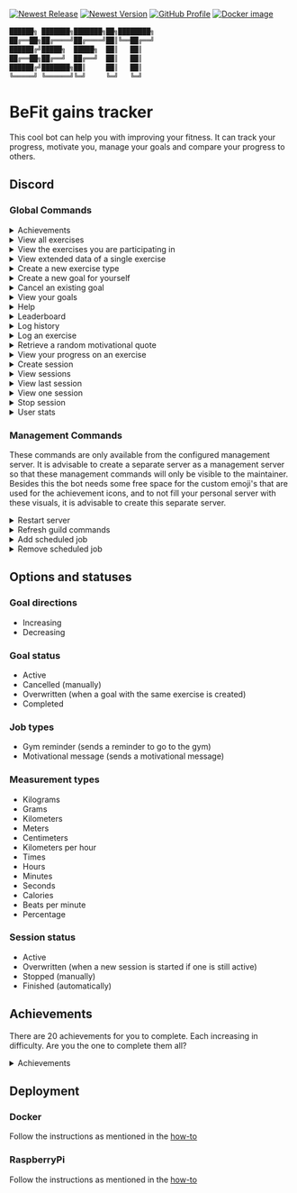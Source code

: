 [![Newest Release](https://img.shields.io/github/v/release/jordybronowicki37/befit-bot?style=for-the-badge&logo=github&logoColor=fff&labelColor=555&color=94398d)](https://github.com/jordybronowicki37/befit-bot/releases)
[![Newest Version](https://img.shields.io/github/v/tag/jordybronowicki37/befit-bot?style=for-the-badge&logo=github&logoColor=fff&labelColor=555&color=94398d)](https://github.com/jordybronowicki37/befit-bot/tags)
[![GitHub Profile](https://img.shields.io/static/v1.svg?color=94398d&labelColor=555555&logoColor=ffffff&style=for-the-badge&label=jordybronowicki37&message=GitHub&logo=github)](https://github.com/jordybronowicki37)
[![Docker image](https://img.shields.io/static/v1.svg?color=94398d&labelColor=555555&logoColor=ffffff&style=for-the-badge&label=Docker&message=latest&logo=docker)](https://github.com/jordybronowicki37/befit-bot/pkgs/container/befit)

```
██████╗ ███████╗███████╗██╗████████╗
██╔══██╗██╔════╝██╔════╝██║╚══██╔══╝
██████╔╝█████╗  █████╗  ██║   ██║   
██╔══██╗██╔══╝  ██╔══╝  ██║   ██║   
██████╔╝███████╗██║     ██║   ██║   
╚═════╝ ╚══════╝╚═╝     ╚═╝   ╚═╝   
```

# BeFit gains tracker
This cool bot can help you with improving your fitness. It can track your progress, motivate you, manage your goals and compare your progress to others.

## Discord
### Global Commands
<details>
  <summary>Achievements</summary>
  
  > With this command you can view all of your earned and locked achievements. It can also display the completion percentage of the entire community.
  >
  > Format: `/achievements` \
  > Example: \
  > ![All exercises command response example](docs/examples/achievementsCommandExample.png)
  
</details>

<details>
  <summary>View all exercises</summary>
  
  > With this command you van view all available exercises. The extended data will also show how many people are 
  > participating and who is in first place.
  >
  > Format: `/exercises view all` \
  > Example: \
  > ![All exercises command response example](docs/examples/allExercisesCommandExample.png)
  
</details>

<details>
  <summary>View the exercises you are participating in</summary>
  
  > With this command you can view all the exercises you are participating in. The extended data will show the amount 
  > of logs you've made, the goal if you have added any, your personal record and your place in the leaderboard.
  >
  > Format: `/exercises view my` \
  > Example: \
  > ![My exercises command response example](docs/examples/myExercisesCommandExample.png)
  
</details>

<details>
  <summary>View extended data of a single exercise</summary>
  
  > With this command you can view extended data on a single exercise. It can show global information and statistics,
  > your personal statistics and also a larger leaderboard.
  >
  > Format: `/exercises view one {exercise-name}` \
  > Example: \
  > ![One exercise command response example](docs/examples/oneExercisesCommandExample.png)

</details>

<details>
  <summary>Create a new exercise type</summary>
  
  > With this command you can create new exercises so that you can track your progress on all of your favorite exercises.
  > Go to [measurement-types](#measurement-types) and [goal-direction](#goal-directions) to see the available options.
  >
  > Format: `/exercises create {name} {measurement-type} {goal-direction}` \
  > Example: \
  > ![Create exercise command response example](docs/examples/createExerciseCommandExample.png)

</details>

<details>
  <summary>Create a new goal for yourself</summary>
  
  > With this command you can set a goal for a specific exercise to work towards. 
  > See [goal-status](#goal-status) for all possible statuses.
  >
  > Format: `/goals add {exercise-name} {amount}` \
  > Example: \
  > ![Create goal command response example](docs/examples/goalAddCommandExample.png)

</details>

<details>
  <summary>Cancel an existing goal</summary>
  
  > With this command you can cancel a goal. This will update the goal's status to `CANCELLED`.
  > See [goal-status](#goal-status) for all possible statuses.
  >
  > Format: `/goals cancel {goal}`
  > Example: \
  > ![Goal cancel command response example](docs/examples/goalCancelCommandExample.png)

</details>

<details>
  <summary>View your goals</summary>
  
  > With this command you can view all of your active goals.
  > See [goal-status](#goal-status) for all possible statuses.
  >
  > Format: `/goals view` \
  > Example: \
  > ![View goals command response example](docs/examples/goalsViewCommandExample.png)

</details>

<details>
  <summary>Help</summary>
  
  > Use this command to get an overview of the most common and useful commands. You also get some information of the bot.
  >
  > Format: `/help` \
  > Example: \
  > ![Help command response example](docs/examples/helpCommandExample.png)

</details>

<details>
  <summary>Leaderboard</summary>
  
  > With this command you can view the global leaderboard. This leaderboard is based on the users total xp.
  >
  > Format: `/leaderboard` \
  > Example: \
  > ![Leaderboard command response example](docs/examples/leaderboardCommandExample.png)

</details>

<details>
  <summary>Log history</summary>
  
  > With this command you can see your entire log history or filter it by an exercise.
  >
  > Format: `/history {exercise-name}` \
  > Example: \
  > ![History command response example](docs/examples/historyCommandExample.png)

</details>

<details>
  <summary>Log an exercise</summary>
  
  > With this command you can create a log of an exercise. In the response you can see multiple personal statistics 
  > of the exercise, get congratulations on your reached result, see your reached achievements, view the received 
  > amount of experience and finally get some motivation.
  > This is perhaps the most important, used and complex command of the bot.
  >
  > Format: `/log {exercise-name} {amount}` \
  > Example: \
  > ![Log command response example](docs/examples/logCommandExample.png)

</details>

<details>
  <summary>Retrieve a random motivational quote</summary>
  
  > With this command you can receive a random motivational quote.
  >
  > Format: `/motivation` \
  > Example: \
  > ![Motivation command response example](docs/examples/motivationCommandExample.png)

</details>

<details>
  <summary>View your progress on an exercise</summary>
  
  > With this command you can get a progress chart of a single exercise. By using the view mode you can specify if you 
  > only want to view your own data or of all participants. To view the progress of an exercise you must have made at 
  > least two logs for that specific exercise.
  >
  > Format: `/progress {exercise-name} ?{view-mode}` \
  > Example: \
  > ![Progress command response example](docs/examples/progressCommandExample.png)

</details>

<details>
  <summary>Create session</summary>

  > With this command you can create a session. With a session you can group subsequent logs and get an overview of your
  > entire workout. A session will get automatically finished when there is no log created for at least an hour.
  > See [session-status](#session-status) for the possible states that a session can be in.
  >
  > Format: `/sessions create {name}` \
  > Example: \
  > ![Session create command response example](docs/examples/sessionCreateCommandExample.png)

</details>

<details>
  <summary>View sessions</summary>

  > With this command you can see all of your created sessions.
  > See [session-status](#session-status) for the possible states that a session can be in.
  >
  > Format: `/sessions view all` \
  > Example: \
  > ![Session view all command response example](docs/examples/sessionsViewAllCommandExample.png)

</details>

<details>
  <summary>View last session</summary>

  > With this command you can view more expanded data on your last session.
  > See [session-status](#session-status) for the possible states that a session can be in.
  >
  > Format: `/sessions view last` \
  > Example: \
  > ![Session view last command response example](docs/examples/sessionViewOneCommandExample.png)

</details>

<details>
  <summary>View one session</summary>

  > With this command you can view more expanded data on a specific session.
  > See [session-status](#session-status) for the possible states that a session can be in.
  >
  > Format: `/sessions view one {session}` \
  > Example: \
  > ![Session view one command response example](docs/examples/sessionViewOneCommandExample.png)

</details>

<details>
  <summary>Stop session</summary>

  > With this command you can manually stop a session. This will update the session's status to `STOPPED`.
  > See [session-status](#session-status) for the possible states that a session can be in.
  > 
  > Format: `/sessions stop {session}` \
  > Example: \
  > ![Session stop command response example](docs/examples/sessionStopCommandExample.png)

</details>

<details>
  <summary>User stats</summary>

  > With this command you can see your own stats or optionally see the stats of one of your friends.
  >
  > Format: `/stats ?{user-id}` \
  > Example: \
  > ![Stats command response example](docs/examples/statsCommandExample.png)

</details>

### Management Commands
These commands are only available from the configured management server. It is advisable to create a separate server
as a management server so that these management commands will only be visible to the maintainer. Besides this the bot 
needs some free space for the custom emoji's that are used for the achievement icons, and to not fill your personal
server with these visuals, it is advisable to create this separate server.

<details>
  <summary>Restart server</summary>

  > With this command you can as a maintainer restart the server on demand.
  > 
  > Format: `/management restart`

</details>

<details>
  <summary>Refresh guild commands</summary>

  > With this command you can as a maintainer register the discord commands. This is useful if some commands are not
  > working properly or are missing on a server.
  > 
  > Format: `/management refresh`

</details>

<details>
  <summary>Add scheduled job</summary>

  > With this command you can as a maintainer add a scheduled job. These jobs are scheduled on a cron-expression basis.
  > Optionally you can give a `timezone-id`, defaults to UTC.
  > See [job-types](#job-types) to view all the available types of jobs.
  > 
  > Format: `/management jobs add {channel-id} {job-type} {cron-expression} ?{timezone-id}`

</details>

<details>
  <summary>Remove scheduled job</summary>

  > With this command you can as a maintainer remove a scheduled job.
  > 
  > Format: `/management jobs remove {scheduled-job}`

</details>

## Options and statuses
### Goal directions
- Increasing
- Decreasing
### Goal status
- Active
- Cancelled (manually)
- Overwritten (when a goal with the same exercise is created)
- Completed
### Job types
- Gym reminder (sends a reminder to go to the gym)
- Motivational message (sends a motivational message)
### Measurement types
- Kilograms
- Grams
- Kilometers
- Meters
- Centimeters
- Kilometers per hour
- Times
- Hours
- Minutes
- Seconds
- Calories
- Beats per minute
- Percentage
### Session status
- Active
- Overwritten (when a new session is started if one is still active)
- Stopped (manually)
- Finished (automatically)

## Achievements
There are 20 achievements for you to complete. Each increasing in difficulty. Are you the one to complete them all?

<details>
  <summary>Achievements</summary>

  > ![Achievements](docs/achievements.png)
  > 
  > | Icon                                                                                      | Title                   | Description                                                                          | Difficulty |
  > |-------------------------------------------------------------------------------------------|-------------------------|--------------------------------------------------------------------------------------|------------|
  > | ![Achievement icon](backend/src/main/resources/achievement-icons/icon-achievement-03.png) | Heart monitor           | Log an exercise which uses bpm as a measurement.                                     | EASY       |
  > | ![Achievement icon](backend/src/main/resources/achievement-icons/icon-achievement-17.png) | Lets get healthy        | Create your first log.                                                               | EASY       |
  > | ![Achievement icon](backend/src/main/resources/achievement-icons/icon-achievement-12.png) | Reach your potential    | Complete a goal.                                                                     | EASY       |
  > | ![Achievement icon](backend/src/main/resources/achievement-icons/icon-achievement-19.png) | Cardio enthusiast       | Do any exercise for 30 minutes.                                                      | MEDIUM     |
  > | ![Achievement icon](backend/src/main/resources/achievement-icons/icon-achievement-08.png) | Done for today          | Create 10 logs on a single day.                                                      | MEDIUM     |
  > | ![Achievement icon](backend/src/main/resources/achievement-icons/icon-achievement-07.png) | Full workout            | Within 24h, log an exercise for the following categories: weight, time and distance. | MEDIUM     |
  > | ![Achievement icon](backend/src/main/resources/achievement-icons/icon-achievement-09.png) | Keep on stacking        | Have 5 concurrent logs of a single exercise that keep increasing.                    | MEDIUM     |
  > | ![Achievement icon](backend/src/main/resources/achievement-icons/icon-achievement-20.png) | Love to lift            | Lift something weighing more than 50kg for 3 days in a row.                          | MEDIUM     |
  > | ![Achievement icon](backend/src/main/resources/achievement-icons/icon-achievement-04.png) | On a roll               | Log an exercise 4 days in a row.                                                     | MEDIUM     |
  > | ![Achievement icon](backend/src/main/resources/achievement-icons/icon-achievement-11.png) | On the bench            | Add 5 logs to a single session.                                                      | MEDIUM     |
  > | ![Achievement icon](backend/src/main/resources/achievement-icons/icon-achievement-16.png) | The right mindset       | Set 5 goals and complete these within a month.                                       | MEDIUM     |
  > | ![Achievement icon](backend/src/main/resources/achievement-icons/icon-achievement-05.png) | Think about your health | Log an exercise that burns 200 calories.                                             | MEDIUM     |
  > | ![Achievement icon](backend/src/main/resources/achievement-icons/icon-achievement-18.png) | Feels like home         | Log an exercise 10 days in a row.                                                    | HARD       |
  > | ![Achievement icon](backend/src/main/resources/achievement-icons/icon-achievement-13.png) | Lets go places          | Reach a distance of 20km.                                                            | HARD       |
  > | ![Achievement icon](backend/src/main/resources/achievement-icons/icon-achievement-14.png) | Show off                | Reach the first place on an exercise leaderboard that has at least 6 participants.   | HARD       |
  > | ![Achievement icon](backend/src/main/resources/achievement-icons/icon-achievement-15.png) | The goat                | Create a total of 100 logs.                                                          | HARD       |
  > | ![Achievement icon](backend/src/main/resources/achievement-icons/icon-achievement-06.png) | The hulk                | Lift something weighing more than 100kg.                                             | HARD       |
  > | ![Achievement icon](backend/src/main/resources/achievement-icons/icon-achievement-01.png) | Bodybuilder             | Add 10 logs to a single session.                                                     | IMPOSSIBLE |
  > | ![Achievement icon](backend/src/main/resources/achievement-icons/icon-achievement-02.png) | Like a marathon         | Reach a distance of 42km.                                                            | IMPOSSIBLE |
  > | ![Achievement icon](backend/src/main/resources/achievement-icons/icon-achievement-10.png) | Serious dedication      | Create at least one log each day for an entire month.                                | IMPOSSIBLE |

</details>

## Deployment
### Docker
Follow the instructions as mentioned in the [how-to](docs/how-to-run-on-docker.md)

### RaspberryPi
Follow the instructions as mentioned in the [how-to](docs/how-to-run-on-raspberrypi-using-docker.md)
